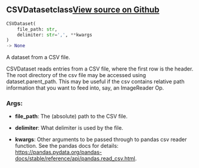 ## CSVDataset<span class="tag">class</span><a class="sourcelink" href=https://github.com/fastestimator/fastestimator/blob/r1.2/fastestimator/dataset/csv_dataset.py/#L24-L40>View source on Github</a>
```python
CSVDataset(
	file_path: str,
	delimiter: str=',', **kwargs
)
-> None
```
A dataset from a CSV file.

CSVDataset reads entries from a CSV file, where the first row is the header. The root directory of the csv file
may be accessed using dataset.parent_path. This may be useful if the csv contains relative path information
that you want to feed into, say, an ImageReader Op.


<h3>Args:</h3>


* **file_path**: The (absolute) path to the CSV file.

* **delimiter**: What delimiter is used by the file.

* **kwargs**: Other arguments to be passed through to pandas csv reader function. See the pandas docs for details: https://pandas.pydata.org/pandas-docs/stable/reference/api/pandas.read_csv.html.

